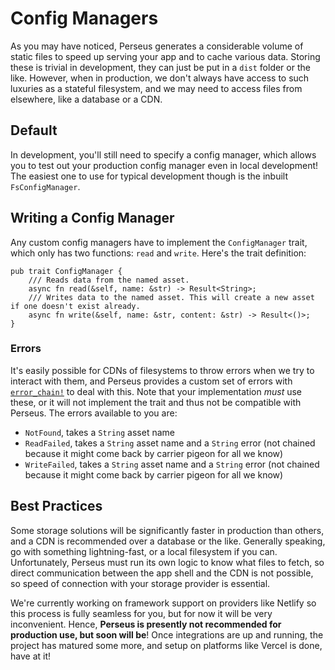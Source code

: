 # Config Managers

As you may have noticed, Perseus generates a considerable volume of static files to speed up serving your app and to cache various data. Storing these is trivial in development, they can just be put in a `dist` folder or the like. However, when in production, we don't always have access to such luxuries as a stateful filesystem, and we may need to access files from elsewhere, like a database or a CDN.

## Default

In development, you'll still need to specify a config manager, which allows you to test out your production config manager even in local development! The easiest one to use for typical development though is the inbuilt `FsConfigManager`.

## Writing a Config Manager

Any custom config managers have to implement the `ConfigManager` trait, which only has two functions: `read` and `write`. Here's the trait definition:

```rust,no_run,no_playground
pub trait ConfigManager {
    /// Reads data from the named asset.
    async fn read(&self, name: &str) -> Result<String>;
    /// Writes data to the named asset. This will create a new asset if one doesn't exist already.
    async fn write(&self, name: &str, content: &str) -> Result<()>;
}
```

### Errors

It's easily possible for CDNs of filesystems to throw errors when we try to interact with them, and Perseus provides a custom set of errors with [`error_chain!`]() to deal with this. Note that your implementation *must* use these, or it will not implement the trait and thus not be compatible with Perseus. The errors available to you are:

- `NotFound`, takes a `String` asset name
- `ReadFailed`, takes a `String` asset name and a `String` error (not chained because it might come back by carrier pigeon for all we know)
- `WriteFailed`, takes a `String` asset name and a `String` error (not chained because it might come back by carrier pigeon for all we know)

## Best Practices

Some storage solutions will be significantly faster in production than others, and a CDN is recommended over a database or the like. Generally speaking, go with something lightning-fast, or a local filesystem if you can. Unfortunately, Perseus must run its own logic to know what files to fetch, so direct communication between the app shell and the CDN is not possible, so speed of connection with your storage provider is essential.

We're currently working on framework support on providers like Netlify so this process is fully seamless for you, but for now it will be very inconvenient. Hence, **Perseus is presently not recommended for production use, but soon will be**! Once integrations are up and running, the project has matured some more, and setup on platforms like Vercel is done, have at it!
